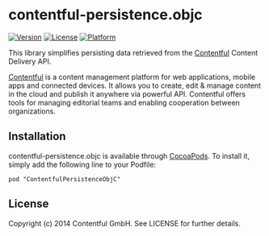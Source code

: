 # contentful-persistence.objc

[![Version](https://img.shields.io/cocoapods/v/contentful-persistence.objc.svg?style=flat)](http://cocoadocs.org/docsets/contentful-persistence.objc)
[![License](https://img.shields.io/cocoapods/l/contentful-persistence.objc.svg?style=flat)](http://cocoadocs.org/docsets/contentful-persistence.objc)
[![Platform](https://img.shields.io/cocoapods/p/contentful-persistence.objc.svg?style=flat)](http://cocoadocs.org/docsets/contentful-persistence.objc)

This library simplifies persisting data retrieved from the [Contentful][1] Content Delivery API.

[Contentful][1] is a content management platform for web applications, mobile apps and connected devices. It allows you to create, edit & manage content in the cloud and publish it anywhere via powerful API. Contentful offers tools for managing editorial teams and enabling cooperation between organizations.

## Installation

contentful-persistence.objc is available through [CocoaPods](http://cocoapods.org). To install
it, simply add the following line to your Podfile:

    pod "ContentfulPersistenceObjC"

## License

Copyright (c) 2014 Contentful GmbH. See LICENSE for further details.

[1]: https://www.contentful.com

